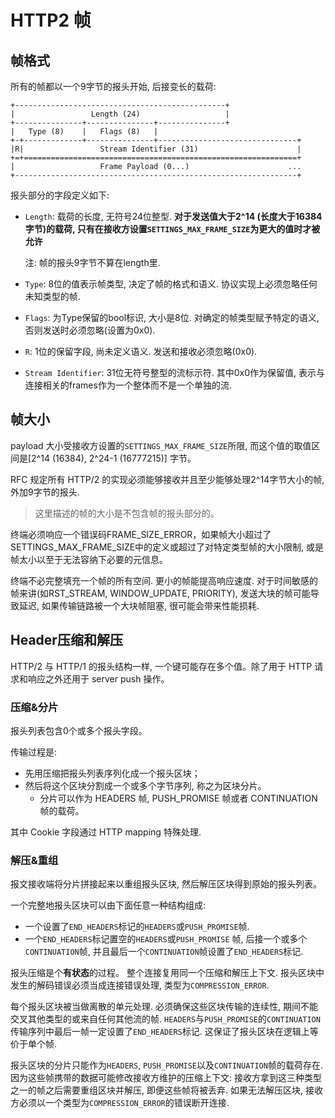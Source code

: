 # HTTP2 帧

## 帧格式

所有的帧都以一个9字节的报头开始, 后接变长的载荷:

```
+-----------------------------------------------+
|                 Length (24)                   |
+---------------+---------------+---------------+
|   Type (8)    |   Flags (8)   |
+-+-------------+---------------+-------------------------------+
|R|                 Stream Identifier (31)                      |
+=+=============================================================+
|                   Frame Payload (0...)                      ...
+---------------------------------------------------------------+
```

报头部分的字段定义如下:

- `Length`: 载荷的长度, 无符号24位整型. **对于发送值大于2^14 (长度大于16384字节)的载荷, 只有在接收方设置`SETTINGS_MAX_FRAME_SIZE`为更大的值时才被允许**

  注: 帧的报头9字节不算在length里.

- `Type`: 8位的值表示帧类型, 决定了帧的格式和语义. 协议实现上必须忽略任何未知类型的帧.

- `Flags`: 为Type保留的bool标识, 大小是8位. 对确定的帧类型赋予特定的语义, 否则发送时必须忽略(设置为0x0).

- `R`: 1位的保留字段, 尚未定义语义. 发送和接收必须忽略(0x0).

- `Stream Identifier`: 31位无符号整型的流标示符. 其中0x0作为保留值, 表示与连接相关的frames作为一个整体而不是一个单独的流.





##  帧大小

payload 大小受接收方设置的`SETTINGS_MAX_FRAME_SIZE`所限, 而这个值的取值区间是[2^14 (16384), 2^24-1 (16777215)] 字节。

RFC 规定所有 HTTP/2 的实现必须能够接收并且至少能够处理2^14字节大小的帧, 外加9字节的报头. 

> 这里描述的帧的大小是不包含帧的报头部分的。

终端必须响应一个错误码FRAME_SIZE_ERROR，如果帧大小超过了SETTINGS_MAX_FRAME_SIZE中的定义或超过了对特定类型帧的大小限制, 或是帧太小以至于无法容纳下必要的元信息。

终端不必完整填充一个帧的所有空间. 更小的帧能提高响应速度. 对于时间敏感的帧来讲(如RST_STREAM, WINDOW_UPDATE, PRIORITY), 发送大块的帧可能导致延迟, 如果传输链路被一个大块帧阻塞, 很可能会带来性能损耗.





## Header压缩和解压

HTTP/2 与 HTTP/1 的报头结构一样, 一个键可能存在多个值。除了用于 HTTP 请求和响应之外还用于 server push 操作。



### 压缩&分片

报头列表包含0个或多个报头字段。

传输过程是: 

* 先用压缩把报头列表序列化成一个报头区块；
* 然后将这个区块分割成一个或多个字节序列, 称之为区块分片。
  * 分片可以作为 HEADERS 帧, PUSH_PROMISE 帧或者 CONTINUATION帧的载荷。

其中 Cookie 字段通过 HTTP mapping 特殊处理.

### 解压&重组

报文接收端将分片拼接起来以重组报头区块, 然后解压区块得到原始的报头列表。

一个完整地报头区块可以由下面任意一种结构组成:

- 一个设置了`END_HEADERS`标记的`HEADERS`或`PUSH_PROMISE`帧.
- 一个`END_HEADERS`标记置空的`HEADERS`或`PUSH_PROMISE` 帧, 后接一个或多个`CONTINUATION`帧, 并且最后一个`CONTINUATION`帧设置了`END_HEADERS`标记.

报头压缩是个**有状态**的过程。 整个连接复用同一个压缩和解压上下文. 报头区块中发生的解码错误必须当成连接错误处理, 类型为`COMPRESSION_ERROR`.

每个报头区块被当做离散的单元处理. 必须确保这些区块传输的连续性, 期间不能交叉其他类型的或来自任何其他流的帧. `HEADERS`与`PUSH_PROMISE`的`CONTINUATION`传输序列中最后一帧一定设置了`END_HEADERS`标记. 这保证了报头区块在逻辑上等价于单个帧.

报头区块的分片只能作为`HEADERS`, `PUSH_PROMISE`以及`CONTINUATION`帧的载荷存在. 因为这些帧携带的数据可能修改接收方维护的压缩上下文: 接收方拿到这三种类型之一的帧之后需要重组区块并解压, 即便这些帧将被丢弃. 如果无法解压区块, 接收方必须以一个类型为`COMPRESSION_ERROR`的错误断开连接.